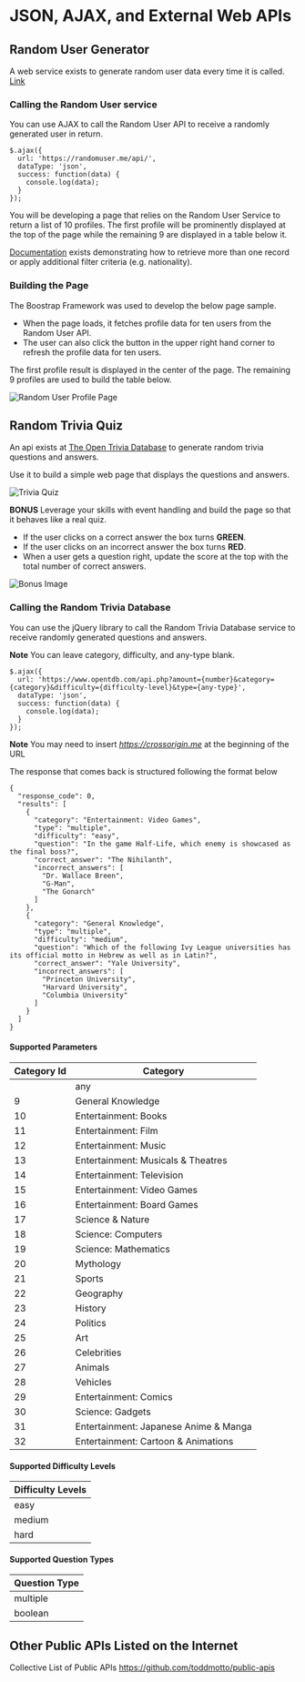 # JSON, AJAX, and External Web APIs

## Random User Generator

A web service exists to generate random user data every time it is called. [Link](https://randomuser.me/)

### **Calling the Random User service**

You can use AJAX to call the Random User API to receive a randomly generated user in return.

```
$.ajax({
  url: 'https://randomuser.me/api/',
  dataType: 'json',
  success: function(data) {
    console.log(data);
  }
});
```

You will be developing a page that relies on the Random User Service to return a list of 10 profiles. The first profile will be prominently displayed at the top of the page 
while the remaining 9 are displayed in a table below it.

[Documentation](https://randomuser.me/documentation) exists demonstrating how to retrieve more than one record or apply additional filter criteria (e.g. nationality). 

### **Building the Page**

The Boostrap Framework was used to develop the below page sample. 

* When the page loads, it fetches profile data for ten users from the Random User API.
* The user can also click the button in the upper right hand corner to refresh the profile data for ten users.

The first profile result is displayed in the center of the page. The remaining 9 profiles are used to build the table below. 


![Random User Profile Page](etc/random-user.png) 









## Random Trivia Quiz

An api exists at [The Open Trivia Database](https://opentdb.com/) to generate random trivia questions and answers.

Use it to build a simple web page that displays the questions and answers.

![Trivia Quiz](etc/triviaQuiz.png)

**BONUS** Leverage your skills with event handling and build the page so that it behaves like a real quiz.

- If the user clicks on a correct answer the box turns **GREEN**.
- If the user clicks on an incorrect answer the box turns **RED**.
- When a user gets a question right, update the score at the top with the total number of correct answers.

![Bonus Image](etc/triviaQuiz-bonus.png)



### **Calling the Random Trivia Database**

You can use the jQuery library to call the Random Trivia Database service to receive randomly generated questions and answers.

**Note** You can leave category, difficulty, and any-type blank. 

```
$.ajax({
  url: 'https://www.opentdb.com/api.php?amount={number}&category={category}&difficulty={difficulty-level}&type={any-type}',
  dataType: 'json',
  success: function(data) {
    console.log(data);
  }
});
```

**Note** You may need to insert *https://crossorigin.me* at the beginning of the URL

The response that comes back is structured following the format below

```
{
  "response_code": 0,
  "results": [
    {
      "category": "Entertainment: Video Games",
      "type": "multiple",
      "difficulty": "easy",
      "question": "In the game Half-Life, which enemy is showcased as the final boss?",
      "correct_answer": "The Nihilanth",
      "incorrect_answers": [
        "Dr. Wallace Breen",
        "G-Man",
        "The Gonarch"
      ]
    },
    {
      "category": "General Knowledge",
      "type": "multiple",
      "difficulty": "medium",
      "question": "Which of the following Ivy League universities has its official motto in Hebrew as well as in Latin?",
      "correct_answer": "Yale University",
      "incorrect_answers": [
        "Princeton University",
        "Harvard University",
        "Columbia University"
      ]
    }
  ]
}
```



#### **Supported Parameters**

| Category Id | Category |
|-------------|----------|
|    | any |
| 9  | General Knowledge |
| 10 | Entertainment: Books|
| 11 | Entertainment: Film|
| 12 | Entertainment: Music|
| 13 | Entertainment: Musicals & Theatres|
| 14 | Entertainment: Television|
| 15 | Entertainment: Video Games|
| 16 | Entertainment: Board Games|
| 17 | Science & Nature|
| 18 | Science: Computers|
| 19 | Science: Mathematics|
| 20 | Mythology|
| 21 | Sports|
| 22 | Geography|
| 23 | History|
| 24 | Politics|
| 25 | Art|
| 26 | Celebrities|
| 27 | Animals|
| 28 | Vehicles|
| 29 | Entertainment: Comics|
| 30 | Science: Gadgets|
| 31 | Entertainment: Japanese Anime & Manga|
| 32 | Entertainment: Cartoon & Animations|

#### **Supported Difficulty Levels**
| Difficulty Levels | 
|-------------------|
| easy |
| medium | 
| hard |

#### **Supported Question Types**

| Question Type |
|---------------|
| multiple |
| boolean |


## Other Public APIs Listed on the Internet

Collective List of Public APIs https://github.com/toddmotto/public-apis